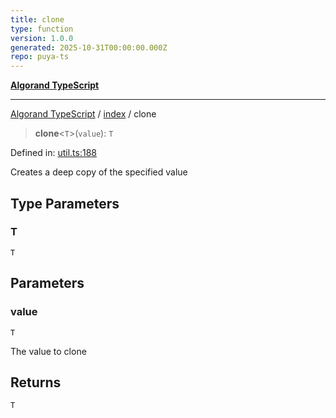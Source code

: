 ```yaml
---
title: clone
type: function
version: 1.0.0
generated: 2025-10-31T00:00:00.000Z
repo: puya-ts
---
```


[**Algorand TypeScript**](/reference/algorand-typescript/api/readme/)

---

[Algorand TypeScript](docs/_md/modules) / [index](docs/_md/index/README) / clone

> **clone**\<`T`\>(`value`): `T`

Defined in: [util.ts:188](https://github.com/algorandfoundation/puya-ts/blob/main/packages/algo-ts/src/util.ts#L188)

Creates a deep copy of the specified value

## Type Parameters

### T

`T`

## Parameters

### value

`T`

The value to clone

## Returns

`T`

